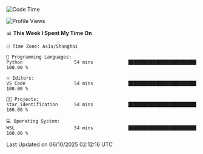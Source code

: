<!--START_SECTION:waka-->
![Code Time](http://img.shields.io/badge/Code%20Time-3%2C132%20hrs%2034%20mins-blue)

![Profile Views](http://img.shields.io/badge/Profile%20Views-0-blue)

📊 **This Week I Spent My Time On** 

```text
🕑︎ Time Zone: Asia/Shanghai

💬 Programming Languages: 
Python                   54 mins             █████████████████████████   100.00 % 

🔥 Editors: 
VS Code                  54 mins             █████████████████████████   100.00 % 

🐱‍💻 Projects: 
star_identification      54 mins             █████████████████████████   100.00 % 

💻 Operating System: 
WSL                      54 mins             █████████████████████████   100.00 % 
```


 Last Updated on 06/10/2025 02:12:16 UTC
<!--END_SECTION:waka-->